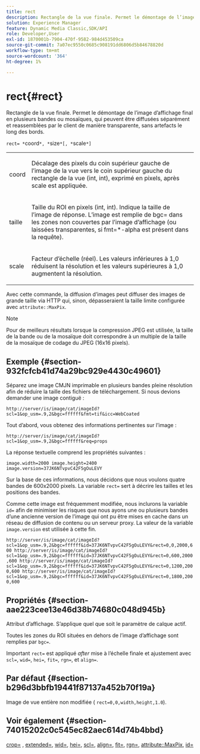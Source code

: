 ```yaml
---
title: rect
description: Rectangle de la vue finale. Permet le démontage de l’image d’affichage final en plusieurs bandes ou mosaïques, qui peuvent être diffusées séparément et reassemblées par le client de manière transparente, sans artefacts le long des bords.
solution: Experience Manager
feature: Dynamic Media Classic,SDK/API
role: Developer,User
exl-id: 1870001b-7904-470f-9582-984d453509ca
source-git-commit: 7a07ec9550c0685c908191dd6806d5b84678820d
workflow-type: tm+mt
source-wordcount: '364'
ht-degree: 1%

---
```


# rect{#rect}

Rectangle de la vue finale. Permet le démontage de l’image d’affichage final en plusieurs bandes ou mosaïques, qui peuvent être diffusées séparément et reassemblées par le client de manière transparente, sans artefacts le long des bords.

`rect= *`coord`*, *`size`*[, *`scale`*]`

<table id="simpletable_69D112F85FA24EFCA727B398DC8ED699"> 
 <tr class="strow"> 
  <td class="stentry"> <p><span class="varname"> coord</span> </p> </td> 
  <td class="stentry"> <p>Décalage des pixels du coin supérieur gauche de l’image de la vue vers le coin supérieur gauche du rectangle de la vue (int, int), exprimé en pixels, après <span class="varname"> scale</span> est appliquée. </p></td> 
 </tr> 
 <tr class="strow"> 
  <td class="stentry"> <p><span class="varname"> taille</span> </p></td> 
  <td class="stentry"> <p>Taille du ROI en pixels (int, int). Indique la taille de l’image de réponse. L’image est remplie de <span class="codeph"> bgc=</span> dans les zones non couvertes par l’image d’affichage (ou laissées transparentes, si <span class="codeph"> fmt=*-alpha</span> est présent dans la requête). </p></td> 
 </tr> 
 <tr class="strow"> 
  <td class="stentry"> <p><span class="varname"> scale</span> </p></td> 
  <td class="stentry"> <p>Facteur d’échelle (réel). Les valeurs inférieures à 1,0 réduisent la résolution et les valeurs supérieures à 1,0 augmentent la résolution. </p></td> 
 </tr> 
</table>

Avec cette commande, la diffusion d’images peut diffuser des images de grande taille via HTTP qui, sinon, dépasseraient la taille limite configurée avec `attribute::MaxPix`.

>[!NOTE]
>
>Pour de meilleurs résultats lorsque la compression JPEG est utilisée, la taille de la bande ou de la mosaïque doit correspondre à un multiple de la taille de la mosaïque de codage du JPEG (16x16 pixels).

## Exemple {#section-932fcfcb41d74a29bc929e4430c49601}

Séparez une image CMJN imprimable en plusieurs bandes pleine résolution afin de réduire la taille des fichiers de téléchargement. Si nous devions demander une image contiguë :

`http://server/is/image/cat/imageId?scl=1&op_usm=.9,2&bgc=ffffff&fmt=tif&icc=WebCoated`

Tout d’abord, vous obtenez des informations pertinentes sur l’image :

`http://server/is/image/cat/imageId?scl=1&op_usm=.9,2&bgc=ffffff&req=props`

La réponse textuelle comprend les propriétés suivantes :

`image.width=2000 image.height=2400 image.version=37JK6NTvpvC42F5gOuLEVY`

Sur la base de ces informations, nous décidons que nous voulons quatre bandes de 600x2000 pixels. La variable `rect=` sert à décrire les tailles et les positions des bandes.

Comme cette image est fréquemment modifiée, nous inclurons la variable `id=` afin de minimiser les risques que nous ayons une ou plusieurs bandes d’une ancienne version de l’image qui ont pu être mises en cache dans un réseau de diffusion de contenu ou un serveur proxy. La valeur de la variable `image.version` est utilisée à cette fin.

`http://server/is/image/cat/imageId?scl=1&op_usm=.9,2&bgc=ffffff&id=37JK6NTvpvC42F5gOuLEVY&rect=0,0,2000,600 http://server/is/image/cat/imageId?scl=1&op_usm=.9,2&bgc=ffffff&id=37JK6NTvpvC42F5gOuLEVY&rect=0,600,2000,600 http://server/is/image/cat/imageId?scl=1&op_usm=.9,2&bgc=ffffff&id=37JK6NTvpvC42F5gOuLEVY&rect=0,1200,2000,600 http://server/is/image/cat/imageId?scl=1&op_usm=.9,2&bgc=ffffff&id=37JK6NTvpvC42F5gOuLEVY&rect=0,1800,2000,600`

## Propriétés {#section-aae223cee13e46d38b74680c048d945b}

Attribut d’affichage. S’applique quel que soit le paramètre de calque actif.

Toutes les zones du ROI situées en dehors de l’image d’affichage sont remplies par `bgc=`.

Important `rect=` est appliqué *after* mise à l’échelle finale et ajustement avec `scl=`, `wid=`, `hei=`, `fit=`, `rgn=`, et `align=`.

## Par défaut {#section-b296d3bbfb19441f87137a452b70f19a}

Image de vue entière non modifiée ( `rect=0,0,width,height,1.0`).

## Voir également {#section-74015202c0c545ec82aec614d74b4bbd}

[crop=](../../../../../is-api/http-ref/image-serving-api-ref/c-http-protocol-reference/c-command-reference/r-crop.md#reference-6fd0f6399966446ab4425ce050572eab) , [extended=](../../../../../is-api/http-ref/image-serving-api-ref/c-http-protocol-reference/c-command-reference/r-extend.md#reference-7e9156beb285459d830e2d56782a74ac), [wid=](../../../../../is-api/http-ref/image-serving-api-ref/c-http-protocol-reference/c-command-reference/r-is-http-wid.md#reference-bfeadcb67bf4485f851eb21345527e47), [hei=](../../../../../is-api/http-ref/image-serving-api-ref/c-http-protocol-reference/c-command-reference/r-is-http-hei.md#reference-6d6f556ccc0e4b98a815e8a5c1944a96), [scl=](../../../../../is-api/http-ref/image-serving-api-ref/c-http-protocol-reference/c-command-reference/r-scl.md#reference-b2a74e493d0d407e98fe350551ba3fcc), [align=](../../../../../is-api/http-ref/image-serving-api-ref/c-http-protocol-reference/c-command-reference/r-align.md#reference-b7d6b87c75124d78884f916dd6544bc7), [fit=](../../../../../is-api/http-ref/image-serving-api-ref/c-http-protocol-reference/c-command-reference/r-fit.md#reference-f11bff6d93d143d6b135de3a923bc989), [rgn=](../../../../../is-api/http-ref/image-serving-api-ref/c-http-protocol-reference/c-command-reference/r-rgn.md#reference-daa9b80e0d8c4b1aa67d116b578d592f), [attribute::MaxPix](../../../../../is-api/image-catalog/image-serving-api-ref/c-image-catalog-reference/c-attributes-reference/r-maxpix.md#reference-e167d396ac794079ba8b5e6eb16eeda5), [id=](../../../../../is-api/http-ref/image-serving-api-ref/c-http-protocol-reference/c-command-reference/r-id.md#reference-60661184deb3420998779724244fcfa0)
